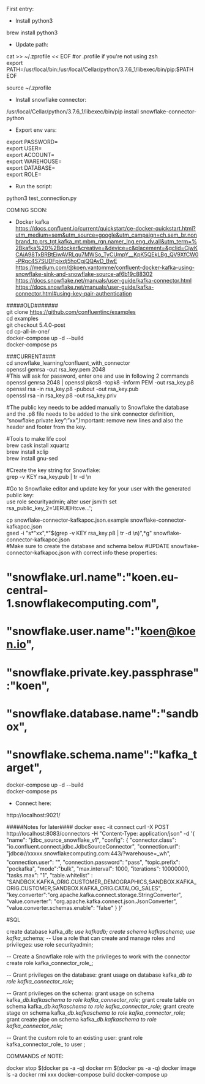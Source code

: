 First entry:    
    
- Install python3    
    
brew install python3    
    
- Update path:    
    
cat >> ~/.zprofile << EOF  #or .profile if you're not using zsh    
export PATH=/usr/local/bin:/usr/local/Cellar/python/3.7.6_1/libexec/bin/pip:\$PATH    
EOF    
    
source ~/.zprofile    
    
- Install snowflake connector:    
    
/usr/local/Cellar/python/3.7.6_1/libexec/bin/pip install snowflake-connector-python    
    
- Export env vars:    
    
export PASSWORD=    
export USER=    
export ACCOUNT=    
export WAREHOUSE=    
export DATABASE=    
export ROLE=    
    
- Run the script:    
    
python3 test_connection.py    
    
    
COMING SOON:    
    
- Docker kafka    
https://docs.confluent.io/current/quickstart/ce-docker-quickstart.html?utm_medium=sem&utm_source=google&utm_campaign=ch.sem_br.nonbrand_tp.prs_tgt.kafka_mt.mbm_rgn.namer_lng.eng_dv.all&utm_term=%2Bkafka%20%2Bdocker&creative=&device=c&placement=&gclid=CjwKCAiA98TxBRBtEiwAVRLqu7MWSo_TyCUmpY__KpK5QEkLBg_QV9XfCW0-PRgc4S7SUDFpixdj5hoCgjQQAvD_BwE    
https://medium.com/@koen.vantomme/confluent-docker-kafka-using-snowflake-sink-and-snowflake-source-af6b19c88302    
https://docs.snowflake.net/manuals/user-guide/kafka-connector.html    
https://docs.snowflake.net/manuals/user-guide/kafka-connector.html#using-key-pair-authentication    
    
#####OLD#######    
git clone https://github.com/confluentinc/examples    
cd examples    
git checkout 5.4.0-post    
cd cp-all-in-one/    
docker-compose up -d --build    
docker-compose ps    
    
###CURRENT####    
cd snowflake_learning/confluent_with_connector    
openssl genrsa -out rsa_key.pem 2048    
#This will ask for password, enter one and use in following 2 commands    
openssl genrsa 2048 | openssl pkcs8 -topk8 -inform PEM -out rsa_key.p8    
openssl rsa -in rsa_key.p8 -pubout -out rsa_key.pub    
openssl rsa -in rsa_key.p8 -out rsa_key.priv    
    
#The public key needs to be added manually to Snowflake the database and the .p8 file needs to be added to the sink connector definition, “snowflake.private.key”:”xx”,Important: remove new lines and also the header and footer from the key.    
    
#Tools to make life cool  
brew cask install xquartz  
brew install xclip  
brew install gnu-sed  
  
#Create the key string for Snowflake:  
grep -v KEY rsa_key.pub | tr -d \\n  
  
#Go to Snowflake editor and update key for your user with the generated public key:    
use role securityadmin;
alter user jsmith set rsa_public_key_2='JERUEHtcve…';    
    
cp snowflake-connector-kafkapoc.json.example snowflake-connector-kafkapoc.json  
gsed -i "s*\"xx\",*\"$(grep -v KEY rsa_key.p8 | tr -d \\n)\",*g" snowflake-connector-kafkapoc.json  
#Make sure to create the database and schema below
#UPDATE snowflake-connector-kafkapoc.json with correct info these properties:    
#    "snowflake.url.name":"koen.eu-central-1.snowflakecomputing.com",    
#    "snowflake.user.name":"koen@koen.io",    
#    "snowflake.private.key.passphrase":"koen",    
#    "snowflake.database.name":"sandbox",    
#    "snowflake.schema.name":"kafka_target",    
docker-compose up -d --build    
docker-compose ps    
    
- Connect here:    
    
http://localhost:9021/    


#####Notes for later####
docker exec -it connect curl -X POST http://localhost:8083/connectors -H "Content-Type: application/json" -d '{ "name": "jdbc_source_snowflake_v1", "config": { "connector.class": "io.confluent.connect.jdbc.JdbcSourceConnector", "connection.url": "jdbc:snowflake://xxxxx.snowflakecomputing.com:443/?warehouse=<user>_wh", "connection.user": "<user>", "connection.password": "pass", "topic.prefix": "pockafka", "mode":"bulk", "max.interval": 1000, "iterations": 10000000, "tasks.max": "1", "table.whitelist" : "SANDBOX.KAFKA_ORIG.CUSTOMER_DEMOGRAPHICS,SANDBOX.KAFKA_ORIG.CUSTOMER,SANDBOX.KAFKA_ORIG.CATALOG_SALES", "key.converter":"org.apache.kafka.connect.storage.StringConverter", "value.converter": "org.apache.kafka.connect.json.JsonConverter", "value.converter.schemas.enable": "false" } }'

#SQL

create database kafka_<user>_db;
use kafka_<user>_db;
create schema kafka_<user>_schema;
use kafka_<user>_schema;
-- Use a role that can create and manage roles and privileges:
use role securityadmin;

-- Create a Snowflake role with the privileges to work with the connector
create role kafka_connector_role_<user>;

-- Grant privileges on the database:
grant usage on database kafka_<user>_db to role kafka_connector_role_<user>;

-- Grant privileges on the schema:
grant usage on schema kafka_<user>_db.kafka_<user>_schema to role kafka_connector_role_<user>;
grant create table on schema kafka_<user>_db.kafka_<user>_schema to role kafka_connector_role_<user>;
grant create stage on schema kafka_<user>_db.kafka_<user>_schema to role kafka_connector_role_<user>;
grant create pipe on schema kafka_<user>_db.kafka_<user>_schema to role kafka_connector_role_<user>;


-- Grant the custom role to an existing user:
grant role kafka_connector_role_<user> to user <user>;




COMMANDS of NOTE:

docker stop $(docker ps -a -q)
docker rm $(docker ps -a -q)
docker image ls -a
docker rmi xxx
docker-compose build
docker-compose up
